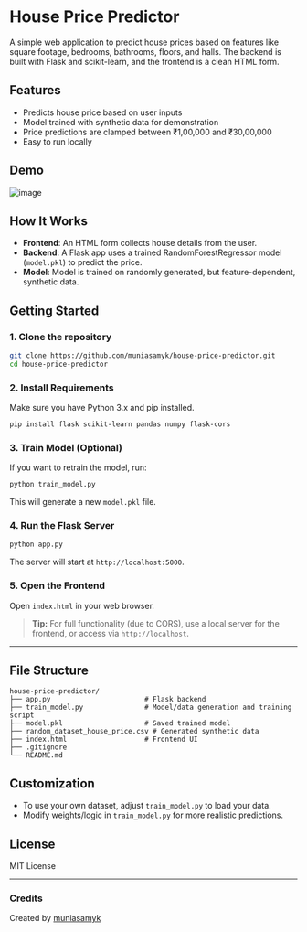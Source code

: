 # House Price Predictor

A simple web application to predict house prices based on features like square footage, bedrooms, bathrooms, floors, and halls. The backend is built with Flask and scikit-learn, and the frontend is a clean HTML form.

## Features

- Predicts house price based on user inputs
- Model trained with synthetic data for demonstration
- Price predictions are clamped between ₹1,00,000 and ₹30,00,000
- Easy to run locally

## Demo

![image](https://github.com/user-attachments/assets/2a123fc4-5c23-4c12-b107-29d992fdd339)


## How It Works

- **Frontend**: An HTML form collects house details from the user.
- **Backend**: A Flask app uses a trained RandomForestRegressor model (`model.pkl`) to predict the price.
- **Model**: Model is trained on randomly generated, but feature-dependent, synthetic data.

## Getting Started

### 1. Clone the repository

```sh
git clone https://github.com/muniasamyk/house-price-predictor.git
cd house-price-predictor
```

### 2. Install Requirements

Make sure you have Python 3.x and pip installed.

```sh
pip install flask scikit-learn pandas numpy flask-cors
```

### 3. Train Model (Optional)

If you want to retrain the model, run:

```sh
python train_model.py
```

This will generate a new `model.pkl` file.

### 4. Run the Flask Server

```sh
python app.py
```

The server will start at `http://localhost:5000`.

### 5. Open the Frontend

Open `index.html` in your web browser.

> **Tip:** For full functionality (due to CORS), use a local server for the frontend, or access via `http://localhost`.

---

## File Structure

```
house-price-predictor/
├── app.py                       # Flask backend
├── train_model.py               # Model/data generation and training script
├── model.pkl                    # Saved trained model
├── random_dataset_house_price.csv # Generated synthetic data
├── index.html                   # Frontend UI
├── .gitignore
└── README.md
```

## Customization

- To use your own dataset, adjust `train_model.py` to load your data.
- Modify weights/logic in `train_model.py` for more realistic predictions.

## License

MIT License

---

### Credits

Created by [muniasamyk](https://github.com/muniasamyk)
